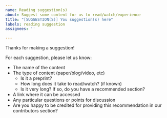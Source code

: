 ```yaml
---
name: Reading suggestion(s)
about: Suggest some content for us to read/watch/experience
title: "[SUGGESTION(S)] You suggestion(s) here"
labels: reading suggestion
assignees: ''

---
```


Thanks for making a suggestion!

For each suggestion, please let us know:

* The name of the content
* The type of content (paper/blog/video, etc)
  * Is it a preprint?
  * How long does it take to read/watch? (if known)
  * Is it very long? If so, do you have a recommended section?
* A link where it can be accessed
* Any particular questions or points for discussion
* Are you happy to be credited for providing this recommendation in our contributors section?
